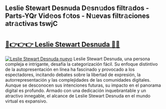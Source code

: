 ## Leslie Stewart Desnuda D𝚎sn𝚞dos filtr𝚊dos - Parts-YQr Vid𝚎os f𝚘tos - N𝚞evas filtr𝚊ciones atr𝚊ctivas tswjC

# <h2><a href="http://mb74uh.tromn.icu/?c=Leslie+Stewart+Desnuda">🔗👉👉👉 Leslie Stewart Desnuda 🔗🔗</a></h2>

[![Leslie Stewart Desnuda nuevo](https://i.imgur.com/pEAQMta.gif)](http://mb74uh.tromn.icu/?c=Leslie+Stewart+Desnuda)
Leslie Stewart Desnuda, una persona compleja e intrigante, desafía la categorización fácil. Su enfoque distintivo de la autopresentación en línea ha fascinado y provocado a los espectadores, incitando debates sobre la libertad de expresión, la autorrepresentación y las complejidades de las comunidades digitales. Aunque se desconocen sus intenciones futuras, su impacto en el panorama digital es profundo. Armado con una dedicación inquebrantable y un atractivo innegable, el alcance de Leslie Stewart Desnuda en el mundo virtual es expansivo.
